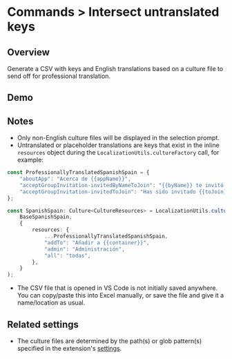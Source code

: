 # Commands > Intersect untranslated keys

## Overview

Generate a CSV with keys and English translations based on a culture file to send off for professional translation.

## Demo

<!-- ![demo gif for 'Intersect untranslated keys' command](../../static/assets/examples/intersect-untranslated-keys.gif) -->

## Notes

-   Only non-English culture files will be displayed in the selection prompt.
-   Untranslated or placeholder translations are keys that exist in the inline `resources` object during the `LocalizationUtils.cultureFactory` call, for example:

<!-- prettier-ignore -->
```ts
const ProfessionallyTranslatedSpanishSpain = {
    "aboutApp": "Acerca de {{appName}}",
    "acceptGroupInvitation-invitedByNameToJoin": "{{byName}} te invitó {{toJoin}}",
    "acceptGroupInvitation-invitedToJoin": "Has sido invitado {{toJoin}}",
};

const SpanishSpain: Culture<CultureResources> = LocalizationUtils.cultureFactory<CultureResources>(
    BaseSpanishSpain,
    {
        resources: {
            ...ProfessionallyTranslatedSpanishSpain,
            "addTo": "Añadir a {{container}}",
            "admin": "Administración",
            "all": "todas",
        },
    }
);
```

-   The CSV file that is opened in VS Code is not initially saved anywhere. You can copy/paste this into Excel manually, or save the file and give it a name/location as usual.

## Related settings

-   The culture files are determined by the path(s) or glob pattern(s) specified in the extension's [settings](../settings/culture-file-paths).
